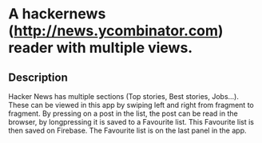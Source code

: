 # A hackernews (http://news.ycombinator.com) reader with multiple views.

## Description

Hacker News has multiple sections (Top stories, Best stories, Jobs...). These can be viewed in this app by swiping left and right from fragment to fragment.
By pressing on a post in the list, the post can be read in the browser, by longpressing it is saved to a Favourite list. This Favourite list is then saved on Firebase. The Favourite list is on the last panel in the app.
